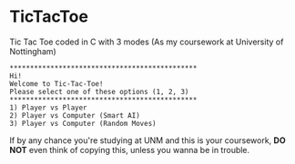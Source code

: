 # TicTacToe
Tic Tac Toe coded in C with 3 modes (As my coursework at University of Nottingham)
```
**********************************************
Hi!
Welcome to Tic-Tac-Toe!
Please select one of these options (1, 2, 3)
**********************************************
1) Player vs Player
2) Player vs Computer (Smart AI)
3) Player vs Computer (Random Moves)
```

If by any chance you're studying at UNM and this is your coursework, **DO NOT** even think of copying this, unless you wanna be in trouble.
